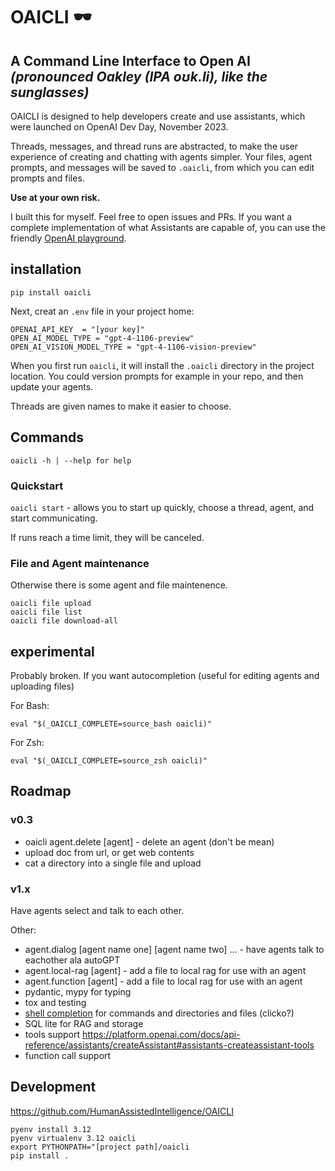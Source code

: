 # OAICLI 🕶️
**A Command Line Interface to Open AI**
_(pronounced Oakley (IPA oʊk.li), like the sunglasses)_
---

OAICLI is designed to help developers create and use assistants, which were launched on OpenAI Dev Day, November 2023.

Threads, messages, and thread runs are abstracted, to make the user experience of creating and chatting with agents simpler.
Your files, agent prompts, and messages will be saved to `.oaicli`, from which you can edit prompts and files.

**Use at your own risk.**

I built this for myself. Feel free to open issues and PRs.
If you want a complete implementation of what Assistants are capable of, you can use the friendly [OpenAI playground](https://platform.openai.com/playground).



## installation

`pip install oaicli`

Next, creat an `.env` file in your project home:

    OPENAI_API_KEY  = "[your key]"
    OPEN_AI_MODEL_TYPE = "gpt-4-1106-preview"
    OPEN_AI_VISION_MODEL_TYPE = "gpt-4-1106-vision-preview"


When you first run `oaicli`, it will install the `.oaicli` directory in the project location.
You could version prompts for example in your repo, and then update your agents.

Threads are given names to make it easier to choose.


## Commands

    oaicli -h | --help for help

### Quickstart

 `oaicli start` - allows you to start up quickly, choose a thread, agent, and start communicating.

 If runs reach a time limit, they will be canceled.

### File and Agent maintenance

 Otherwise there is some agent and file maintenence.

    oaicli file upload
    oaicli file list
    oaicli file download-all

## experimental

Probably broken. If you want autocompletion (useful for editing agents and uploading files)

For Bash:

    eval "$(_OAICLI_COMPLETE=source_bash oaicli)"

For Zsh:

    eval "$(_OAICLI_COMPLETE=source_zsh oaicli)"

## Roadmap

### v0.3

 - oaicli agent.delete [agent] - delete an agent (don't be mean)
 - upload doc from url, or get web contents
 - cat a directory into a single file and upload


 ### v1.x

Have agents select and talk to each other.

Other:

 - agent.dialog [agent name one] [agent name two] ... - have  agents talk to eachother ala autoGPT
 - agent.local-rag [agent] - add a file to local rag for use with an agent
 - agent.function [agent] - add a file to local rag for use with an agent
 - pydantic, mypy for typing
 - tox and testing
 - [shell completion](https://click.palletsprojects.com/en/8.1.x/shell-completion/) for commands and directories and files (clicko?)
 -  SQL lite for RAG and storage
 - tools support https://platform.openai.com/docs/api-reference/assistants/createAssistant#assistants-createassistant-tools
 - function call support

## Development

https://github.com/HumanAssistedIntelligence/OAICLI


    pyenv install 3.12
    pyenv virtualenv 3.12 oaicli
    export PYTHONPATH="[project path]/oaicli
    pip install .
